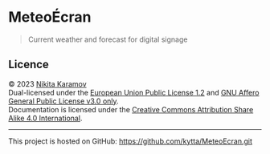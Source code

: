 <!--
© 2023 Nikita Karamov <n.karamov@tu-braunschweig.de>
SPDX-License-Identifier: CC-BY-SA-4.0
-->

# MeteoÉcran

> Current weather and forecast for digital signage

## Licence

© 2023 [Nikita Karamov]\
Dual-licensed under the [European Union Public License 1.2][EUPL-1.2] and
[GNU Affero General Public License v3.0 only][AGPL-3.0-only].\
Documentation is licensed under the
[Creative Commons Attribution Share Alike 4.0 International][CC-BY-SA-4.0].

---

This project is hosted on GitHub:
<https://github.com/kytta/MeteoEcran.git>

[agpl-3.0-only]: https://spdx.org/licenses/AGPL-3.0-only.html
[CC-BY-SA-4.0]: https://spdx.org/licenses/CC-BY-SA-4.0.html
[eupl-1.2]: https://spdx.org/licenses/EUPL-1.2.html
[nikita karamov]: https://www.kytta.dev/
